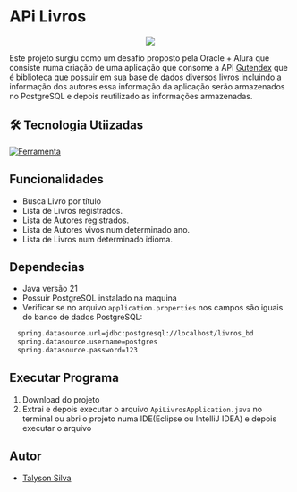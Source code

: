 # APi Livros

<p align="center">
   <img src="https://img.shields.io/badge/build-CONCLUIDO-brightgreen?style=for-the-badge&logo=DESENVOLVIMENTO%20&logoColor=500%2C100%2C100&label=STATUS%20"/> </p>
</P>

Este projeto surgiu como um desafio proposto pela Oracle + Alura que consiste numa criação de uma aplicação que consome a API [Gutendex](https://gutendex.com/) que é biblioteca que possuir em sua base de dados diversos livros incluindo a informação dos autores essa informação da aplicação serão armazenados no PostgreSQL e depois reutilizado as informações armazenadas.

## 🛠 Tecnologia Utiizadas
[![Ferramenta](https://skillicons.dev/icons?i=java,spring,maven,postgres)](https://skillicons.dev)

## Funcionalidades

- Busca Livro por título
- Lista de Livros registrados.
- Lista de Autores registrados.
- Lista de Autores vivos num determinado ano.
- Lista de Livros num determinado idioma.
  
## Dependecias 

- Java versão 21
- Possuir PostgreSQL instalado na maquina
- Verificar se no arquivo ``application.properties`` nos campos são iguais do banco de dados PostgreSQL:
```bash
  spring.datasource.url=jdbc:postgresql://localhost/livros_bd
  spring.datasource.username=postgres
  spring.datasource.password=123
```

## Executar Programa
1. Download do projeto 
2. Extrai e depois executar o arquivo ``ApiLivrosApplication.java`` no terminal ou  abri o projeto numa IDE(Eclipse ou IntelliJ IDEA) e depois executar o arquivo
## Autor

- [Talyson Silva](https://github.com/TalysonSilva)

